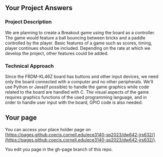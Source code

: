 ## Your Project Answers

### Project Description

We are planning to create a Breakout game using the board as a controller. The game would feature a ball bouncing between bricks and a paddle controlled by the player. Basic features of a game such as scores, timing, player continues should be included. Depending on the rate at which we develop the project, other features could be added. 
### Technical Approach

Since the FRDM-KL46Z board has buttons and other input devices, we need only the board connected with a computer and no other peripherals. We'll use Python or Java(if possible) to handle the game graphics while code related to the board are handled with C. The visual aspects of the game requires graphics functions of the used programming language, and in order to handle user input with the board, GPIO code is also needed.
## Your page
You can access your place holder page on [https://pages.github.coecis.cornell.edu/ece3140-sp2023/dw642-jrs632/](https://pages.github.coecis.cornell.edu/ece3140-sp2023/dw642-jrs632/).

You edit you page in the gh-page branch of this repo.